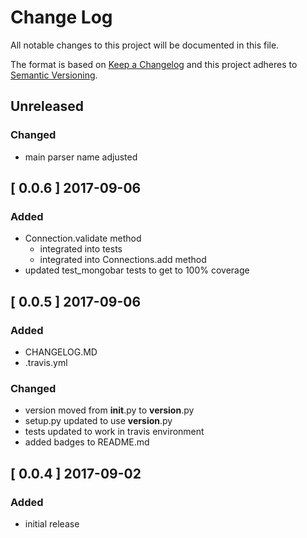 # Change Log
All notable changes to this project will be documented in this file.

The format is based on [Keep a Changelog](http://keepachangelog.com/)
and this project adheres to [Semantic Versioning](http://semver.org/).

## Unreleased

### Changed

* main parser name adjusted

## [ 0.0.6 ] 2017-09-06

### Added

* Connection.validate method
  * integrated into tests
  * integrated into Connections.add method
* updated test_mongobar tests to get to 100% coverage

## [ 0.0.5 ] 2017-09-06

### Added

* CHANGELOG.MD
* .travis.yml

### Changed

* version moved from __init__.py to __version__.py
* setup.py updated to use __version__.py
* tests updated to work in travis environment
* added badges to README.md

## [ 0.0.4 ] 2017-09-02

### Added
* initial release
